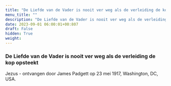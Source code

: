```yaml
---
title: "De Liefde van de Vader is nooit ver weg als de verleiding de kop opsteekt"
menu_title: ""
description: "De Liefde van de Vader is nooit ver weg als de verleiding de kop opsteekt"
date: 2023-09-01 06:00:01+00:807
draft: False
hidden: True
weight:
---
```

### De Liefde van de Vader is nooit ver weg als de verleiding de kop opsteekt

Jezus - ontvangen door James Padgett op 23 mei 1917, Washington, DC, USA.

